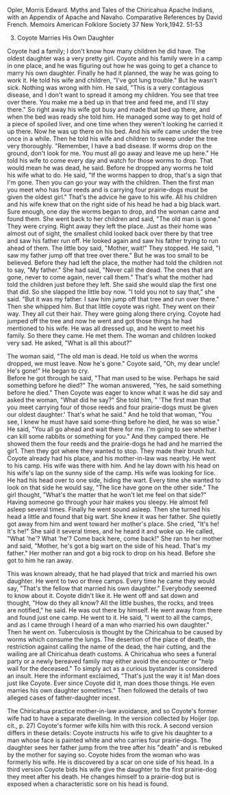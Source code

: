 
Opler, Morris Edward. Myths and Tales of the Chiricahua Apache Indians, with an Appendix of Apache and Navaho. Comparative References by David French. Memoirs American Folklore Society 37 New York,1942.  51-53

3. Coyote Marries His Own Daughter

Coyote had a family; I don't know how many children he did have. The oldest daughter was a very pretty girl. Coyote and his family were in a camp in one place, and he was figuring out how he was going to get a chance to marry his own daughter. Finally he had it planned, the way he was going to work it. He told his wife and children, "I've got lung trouble." But he wasn't sick. Nothing was wrong with him. He said, "This is a very contagious disease, and I don't want to spread it among my children. You see that tree over there. You make me a bed up in that tree and feed me, and I'll stay there."
So right away his wife got busy and made that bed up there, and when the bed was ready she told him.
He managed some way to get hold of a piece of spoiled liver, and one time when they weren't looking he carried it up there.
Now he was up there on his bed. And his wife came under the tree once in a while. Then he told his wife and children to sweep under the tree very thoroughly. "Remember, I have a bad disease. If worms drop on the ground, don't look for me.   You must all go away and leave me up here." He told his wife to come every day and watch for those worms to drop. That would mean he was dead, he said.
Before he dropped any worms he told his wife what to do. He said, "If the worms happen to drop, that's a sign that I'm gone. Then you can go your way with the children. Then the first man you meet who has four reeds and is carrying four prairie-dogs must be given the oldest girl." That's the advice he gave to his wife.
All his children and his wife knew that on the right side of his head he had a big black wart.
Sure enough, one day the worms began to drop, and the woman came and found them. She went back to her children and said, "The old man is gone." They were crying. Right away they left the place.
Just as their home was almost out of sight, the smallest child looked back over there by that tree and saw his father run off. He looked again and saw his father trying to run ahead of them. The little boy said, "Mother, wait!" They stopped. He said, "I saw my father jump off that tree over there." But he was too small to be believed.
Before they had left the place, the mother had told the children not to say, "My father." She had said, "Never call the dead. The ones that are gone, never to come again, never call them." That's what the mother had told the children just before they left. She said she would slap the first one that did. So she slapped the little boy now. "I told you not to say that," she said.
"But it was my father. I saw him jump off that tree and run over there."
Then she whipped him. But that little coyote was right.
They went on their way. They all cut their hair. They were going along there crying. 
Coyote had jumped off the tree and now he went and got those things he had mentioned to his wife. He was all dressed up, and he went to meet his family.
So there they came. He met them. The woman and children looked very sad. He asked, "What is all this about?"

The woman said, "The old man is dead. He told us when the worms dropped, we must leave. Now he's gone."
Coyote said, "Oh, my dear uncle! He's gone!" He began to cry.  
Before he got through he said, "That man used to be wise. Perhaps he said something before he died?"
The woman answered, "Yes, he said something before he died."
Then Coyote was eager to know what it was he did say and asked the woman, "What did he say?"
She told him, " 'The first man that you meet carrying four of those reeds and four prairie-dogs must be given our oldest daughter.' That's what he said."
And he told that woman, "You see, I knew he must have said some-thing before he died, he was so wise." He said, "You all go ahead and wait there for me. I'm going to see whether I can kill some rabbits or something for you."
And they camped there. He showed them the four reeds and the prairie-dogs he had and he married the gir1. 
Then they got where they wanted to stop. They made their brush hut. Coyote already had his place, and his mother-in-law was nearby. He went to his camp. His wife was there with him. And he lay down with his head on his wife's lap on the sunny side of the camp. His wife was looking for lice. He had his head over to one side, hiding the wart. Every time she wanted to look on that side he would say, "The lice have gone on the other side."
The girl thought, "What's the matter that he won't let me feel on that side?"
Having someone go through your hair makes you sleepy. He almost fell asleep several times. Finally he went sound asleep. Then she turned his head a little and found that big wart. She knew it was her father. She quietly got away from him and went toward her mother's place. 
She cried, "It's he! It's he!" She said it several times, and he heard it and woke up.
He called, "What 'he'? What 'he'? Come back here, come back!" She ran to her mother and said, "Mother, he's got a big wart on the side of his head. That's my father."
Her mother ran and got a big rock to drop on his head. Before she got to him he ran away. 

This was known already, that he had played that trick and married his own daughter. He went to two or three camps. Every time he came they would say, "That's the fellow that married his own daughter." Everybody seemed to know about it.
Coyote didn't like it. He went off and sat down and thought, "How do they all know? All the little bushes, the rocks, and trees are notified," he said. He was out there by himself. He went away from there and found just one camp. He went to it. He said, "I went to all the camps, and as I came through I heard of a man who married his own daughter." Then he went on.   Tuberculosis is thought by the Chiricahua to be caused by worms which consume the lungs.
  The desertion of the place of death, the restriction against calling the name of the dead, the hair cutting, and the wailing are all Chiricahua death customs.
  A Chiricahua who sees a funeral party or a newly bereaved family may either avoid the encounter or "help wail for the deceased." To simply act as a curious bystander is considered an insult.
  Here the informant exclaimed, "That's just the way it is! Man does just like Coyote. Ever since Coyote did it, man does those things. He even marries his own daughter sometimes." Then followed the details of two alleged cases of father-daughter incest. 

  The Chiricahua practice mother-in-law avoidance, and so Coyote's former wife had to have a separate dwelling.
  In the version collected by Hoijer (op. cit., p. 27) Coyote's former wife kills him with this rock. A second version differs in these details: Coyote instructs his wife to give his daughter to a man whose face is painted white and who carries four prairie-dogs. The daughter sees her father jump from the tree after his "death" and is rebuked by the mother for saying so. Coyote hides from the woman who was formerly his wife. He is discovered by a scar on one side of his head. In a third version Coyote bids his wife give the daughter to the first prairie-dog they meet after his death. He changes himself to a prairie-dog but is exposed when a characteristic sore on his head is found.







